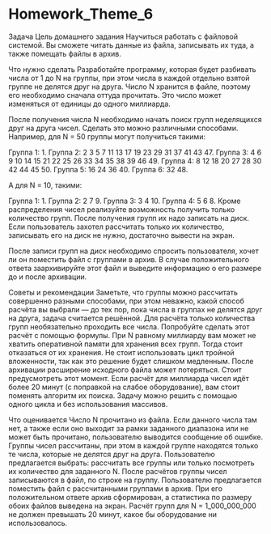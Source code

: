 ﻿# Homework_Theme_6

Задача
Цель домашнего задания
Научиться работать с файловой системой. Вы сможете читать данные из файла, записывать их туда, а также помещать файлы в архив.

Что нужно сделать
Разработайте программу, которая будет разбивать числа от 1 до N на группы, при этом числа в каждой отдельно взятой группе не делятся друг на друга. Число N хранится в файле, поэтому его необходимо сначала оттуда прочитать. Это число может изменяться от единицы до одного миллиарда.

После получения числа N необходимо начать поиск групп неделящихся друг на друга чисел. Сделать это можно различными способами. Например, для N = 50 группы могут получиться такими:

Группа 1: 1.
Группа 2: 2 3 5 7 11 13 17 19 23 29 31 37 41 43 47.
Группа 3: 4 6 9 10 14 15 21 22 25 26 33 34 35 38 39 46 49.
Группа 4: 8 12 18 20 27 28 30 42 44 45 50.
Группа 5: 16 24 36 40.
Группа 6: 32 48.

А для N = 10, такими:

Группа 1: 1.
Группа 2: 2 7 9.
Группа 3: 3 4 10.
Группа 4: 5 6 8.
Кроме распределения чисел реализуйте возможность получить только количество групп. После получения групп их надо записать на диск. Если пользователь захотел рассчитать только их количество, записывать его на диск не нужно, достаточно вывести на экран.

После записи групп на диск необходимо спросить пользователя, хочет ли он поместить файл с группами в архив. В случае положительного ответа заархивируйте этот файл и выведите информацию о его размере до и после архивации.

Советы и рекомендации
Заметьте, что группы можно рассчитать совершенно разными способами, при этом неважно, какой способ расчёта вы выбрали ― до тех пор, пока числа в группах не делятся друг на друга, задача считается решённой.
Для расчёта только количества групп необязательно проходить все числа. Попробуйте сделать этот расчёт с помощью формулы.
При N равному миллиарду вам может не хватить оперативной памяти для хранения всех групп. Тогда стоит отказаться от их хранения.
Не стоит использовать цикл тройной вложенности, так как это решение будет слишком медленным.
После архивации расширение исходного файла может потеряться. Стоит предусмотреть этот момент.
Если расчёт для миллиарда чисел идёт более 20 минут (с поправкой на слабое оборудование), вам стоит поменять алгоритм их поиска.
Задачу можно решить с помощью одного цикла и без использования массивов.

Что оценивается
Число N прочитано из файла. Если данного числа там нет, а также если оно выходит за рамки заданного диапазона или не может быть прочитано, пользователю выводится сообщение об ошибке.
Группы чисел рассчитаны, при этом в каждой группе находятся только те числа, которые не делятся друг на друга.
Пользователю предлагается выбрать: рассчитать все группы или только посмотреть их количество для заданного N.
После расчётов группы чисел записываются в файл, по строке на группу.
Пользователю предлагается поместить файл с рассчитанными группами в архив. При его положительном ответе архив сформирован, а статистика по размеру обоих файлов выведена на экран.
Расчёт групп для N = 1_000_000_000 не должен превышать 20 минут, какое бы оборудование ни использовалось.